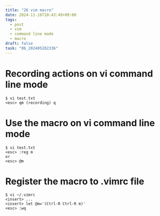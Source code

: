 ```yaml
---
title: "26 vim macro"
date: 2024-11-16T10:43:49+09:00
tags:
  - post
  - vim
  - command line mode
  - macro
draft: false
task: "06_202405282336"
---
```


# Recording actions on vi command line mode
```
$ vi test.txt
<esc> qm (recording) q
```
# Use the macro on vi command line mode
```
$ vi test.txt
<esc> :reg m
or
<esc> @m
```

# Register the macro to .vimrc file
```
$ vi ~/.vimrc
<insert> ...
<insert> let @m='(Ctrl-R Ctrl-R m)'
<esc> :wq
```


